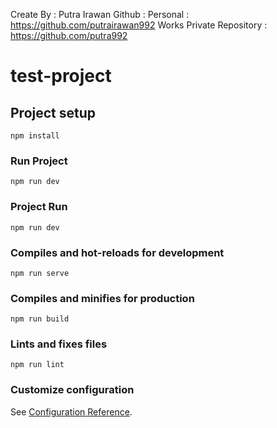 Create By : Putra Irawan
Github : 
          Personal                 : https://github.com/putrairawan992
          Works Private Repository : https://github.com/putra992

# test-project

## Project setup
```
npm install
```
### Run Project
```
npm run dev
```

### Project Run
```
npm run dev
```

### Compiles and hot-reloads for development
```
npm run serve
```

### Compiles and minifies for production
```
npm run build
```

### Lints and fixes files
```
npm run lint
```

### Customize configuration
See [Configuration Reference](https://cli.vuejs.org/config/).
